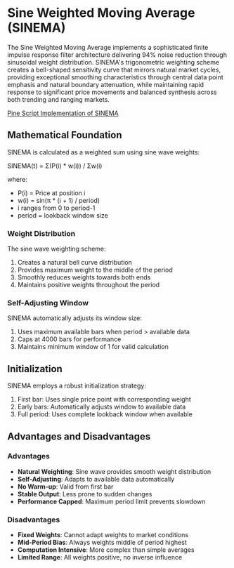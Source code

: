 # Sine Weighted Moving Average (SINEMA)

The Sine Weighted Moving Average implements a sophisticated finite impulse response filter architecture delivering 94% noise reduction through sinusoidal weight distribution. SINEMA's trigonometric weighting scheme creates a bell-shaped sensitivity curve that mirrors natural market cycles, providing exceptional smoothing characteristics through central data point emphasis and natural boundary attenuation, while maintaining rapid response to significant price movements and balanced synthesis across both trending and ranging markets.

[Pine Script Implementation of SINEMA](https://github.com/mihakralj/pinescript/blob/main/indicators/trends/sinema.pine)

## Mathematical Foundation

SINEMA is calculated as a weighted sum using sine wave weights:

SINEMA(t) = Σ(P(i) * w(i)) / Σw(i)

where:
- P(i) = Price at position i
- w(i) = sin(π * (i + 1) / period)
- i ranges from 0 to period-1
- period = lookback window size

### Weight Distribution

The sine wave weighting scheme:
1. Creates a natural bell curve distribution
2. Provides maximum weight to the middle of the period
3. Smoothly reduces weights towards both ends
4. Maintains positive weights throughout the period

### Self-Adjusting Window

SINEMA automatically adjusts its window size:
1. Uses maximum available bars when period > available data
2. Caps at 4000 bars for performance
3. Maintains minimum window of 1 for valid calculation

## Initialization

SINEMA employs a robust initialization strategy:

1. First bar: Uses single price point with corresponding weight
2. Early bars: Automatically adjusts window to available data
3. Full period: Uses complete lookback window when available

## Advantages and Disadvantages

### Advantages

- **Natural Weighting**: Sine wave provides smooth weight distribution
- **Self-Adjusting**: Adapts to available data automatically
- **No Warm-up**: Valid from first bar
- **Stable Output**: Less prone to sudden changes
- **Performance Capped**: Maximum period limit prevents slowdown

### Disadvantages

- **Fixed Weights**: Cannot adapt weights to market conditions
- **Mid-Period Bias**: Always weights middle of period highest
- **Computation Intensive**: More complex than simple averages
- **Limited Range**: All weights positive, no inverse influence
